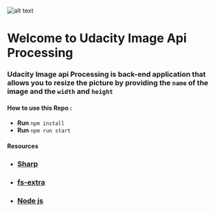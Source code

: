 ![alt text](https://cdn.freebiesupply.com/logos/large/2x/udacity-2-logo-png-transparent.png)
# Welcome to Udacity Image Api Processing

###  **Udacity** Image api Processing is back-end application that allows you to resize  the  picture by providing the `name` of the image  and the `width` and `height`

 #### How to use this Repo : 
-  **Run** ` npm install `
-  **Run** ` npm run start `
  #### Resources
-  ### [Sharp](https://sharp.pixelplumbing.com/)
-  ### [fs-extra](https://www.npmjs.com/package/fs-extra/)
-  ### [Node js](https://nodejs.org/api/readline.html#readline_readline)
